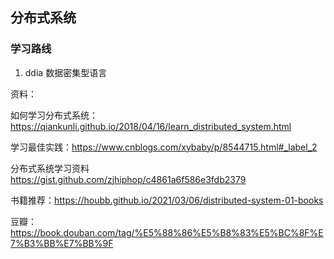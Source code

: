## 分布式系统

### 学习路线

1. ddia 数据密集型语言



资料：

如何学习分布式系统：https://qiankunli.github.io/2018/04/16/learn_distributed_system.html

学习最佳实践：https://www.cnblogs.com/xybaby/p/8544715.html#_label_2

分布式系统学习资料 https://gist.github.com/zjhiphop/c4861a6f586e3fdb2379

书籍推荐：https://houbb.github.io/2021/03/06/distributed-system-01-books

豆瓣：https://book.douban.com/tag/%E5%88%86%E5%B8%83%E5%BC%8F%E7%B3%BB%E7%BB%9F



